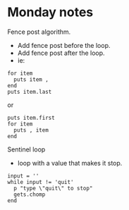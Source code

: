 # Monday notes
Fence post algorithm.
- Add fence post before the loop.
- Add fence post after the loop.
- ie:
```
for item
  puts item ,
end
puts item.last
```
or
```
puts item.first
for item
  puts , item
end
```

Sentinel loop
- loop with a value that makes it stop.
```
input = ''
while input != 'quit'
  p "type \"quit\" to stop"
  gets.chomp
end
```
